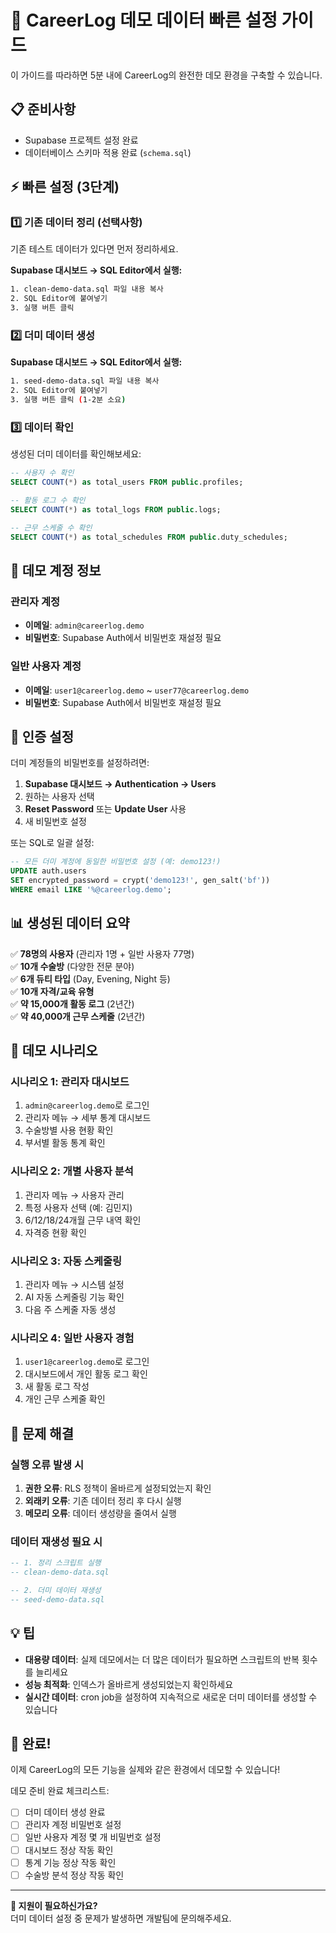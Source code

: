 # 🚀 CareerLog 데모 데이터 빠른 설정 가이드

이 가이드를 따라하면 5분 내에 CareerLog의 완전한 데모 환경을 구축할 수 있습니다.

## 📋 준비사항

- Supabase 프로젝트 설정 완료
- 데이터베이스 스키마 적용 완료 (`schema.sql`)

## ⚡ 빠른 설정 (3단계)

### 1️⃣ 기존 데이터 정리 (선택사항)
기존 테스트 데이터가 있다면 먼저 정리하세요.

**Supabase 대시보드 → SQL Editor에서 실행:**
```bash
1. clean-demo-data.sql 파일 내용 복사
2. SQL Editor에 붙여넣기
3. 실행 버튼 클릭
```

### 2️⃣ 더미 데이터 생성
**Supabase 대시보드 → SQL Editor에서 실행:**
```bash
1. seed-demo-data.sql 파일 내용 복사
2. SQL Editor에 붙여넣기  
3. 실행 버튼 클릭 (1-2분 소요)
```

### 3️⃣ 데이터 확인
생성된 더미 데이터를 확인해보세요:

```sql
-- 사용자 수 확인
SELECT COUNT(*) as total_users FROM public.profiles;

-- 활동 로그 수 확인  
SELECT COUNT(*) as total_logs FROM public.logs;

-- 근무 스케줄 수 확인
SELECT COUNT(*) as total_schedules FROM public.duty_schedules;
```

## 🎯 데모 계정 정보

### 관리자 계정
- **이메일**: `admin@careerlog.demo`
- **비밀번호**: Supabase Auth에서 비밀번호 재설정 필요

### 일반 사용자 계정
- **이메일**: `user1@careerlog.demo` ~ `user77@careerlog.demo`
- **비밀번호**: Supabase Auth에서 비밀번호 재설정 필요

## 🔑 인증 설정

더미 계정들의 비밀번호를 설정하려면:

1. **Supabase 대시보드 → Authentication → Users**
2. 원하는 사용자 선택
3. **Reset Password** 또는 **Update User** 사용
4. 새 비밀번호 설정

또는 SQL로 일괄 설정:
```sql
-- 모든 더미 계정에 동일한 비밀번호 설정 (예: demo123!)
UPDATE auth.users 
SET encrypted_password = crypt('demo123!', gen_salt('bf'))
WHERE email LIKE '%@careerlog.demo';
```

## 📊 생성된 데이터 요약

✅ **78명의 사용자** (관리자 1명 + 일반 사용자 77명)  
✅ **10개 수술방** (다양한 전문 분야)  
✅ **6개 듀티 타입** (Day, Evening, Night 등)  
✅ **10개 자격/교육 유형**  
✅ **약 15,000개 활동 로그** (2년간)  
✅ **약 40,000개 근무 스케줄** (2년간)  

## 🎪 데모 시나리오

### 시나리오 1: 관리자 대시보드
1. `admin@careerlog.demo`로 로그인
2. 관리자 메뉴 → 세부 통계 대시보드
3. 수술방별 사용 현황 확인
4. 부서별 활동 통계 확인

### 시나리오 2: 개별 사용자 분석
1. 관리자 메뉴 → 사용자 관리
2. 특정 사용자 선택 (예: 김민지)
3. 6/12/18/24개월 근무 내역 확인
4. 자격증 현황 확인

### 시나리오 3: 자동 스케줄링
1. 관리자 메뉴 → 시스템 설정
2. AI 자동 스케줄링 기능 확인
3. 다음 주 스케줄 자동 생성

### 시나리오 4: 일반 사용자 경험
1. `user1@careerlog.demo`로 로그인
2. 대시보드에서 개인 활동 로그 확인
3. 새 활동 로그 작성
4. 개인 근무 스케줄 확인

## 🔧 문제 해결

### 실행 오류 발생 시
1. **권한 오류**: RLS 정책이 올바르게 설정되었는지 확인
2. **외래키 오류**: 기존 데이터 정리 후 다시 실행
3. **메모리 오류**: 데이터 생성량을 줄여서 실행

### 데이터 재생성 필요 시
```sql
-- 1. 정리 스크립트 실행
-- clean-demo-data.sql

-- 2. 더미 데이터 재생성
-- seed-demo-data.sql
```

## 💡 팁

- **대용량 데이터**: 실제 데모에서는 더 많은 데이터가 필요하면 스크립트의 반복 횟수를 늘리세요
- **성능 최적화**: 인덱스가 올바르게 생성되었는지 확인하세요
- **실시간 데이터**: cron job을 설정하여 지속적으로 새로운 더미 데이터를 생성할 수 있습니다

## 🎉 완료!

이제 CareerLog의 모든 기능을 실제와 같은 환경에서 데모할 수 있습니다!

데모 준비 완료 체크리스트:
- [ ] 더미 데이터 생성 완료
- [ ] 관리자 계정 비밀번호 설정
- [ ] 일반 사용자 계정 몇 개 비밀번호 설정
- [ ] 대시보드 정상 작동 확인
- [ ] 통계 기능 정상 작동 확인
- [ ] 수술방 분석 정상 작동 확인

---
**💬 지원이 필요하신가요?**  
더미 데이터 설정 중 문제가 발생하면 개발팀에 문의해주세요. 